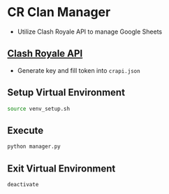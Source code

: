 # CR Clan Manager
- Utilize Clash Royale API to manage Google Sheets

## [Clash Royale API](https://developer.clashroyale.com/#/)
- Generate key and fill token into `crapi.json`

## Setup Virtual Environment
```sh
source venv_setup.sh
```

## Execute
```sh
python manager.py
```

## Exit Virtual Environment
```sh
deactivate
```
